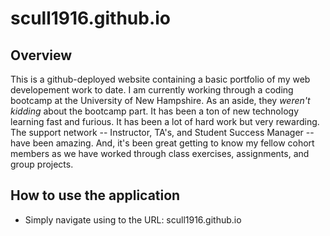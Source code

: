 # scull1916.github.io

## Overview
This is a github-deployed website containing a basic portfolio of my web developement work to date. I am currently working through a coding bootcamp at the University of New Hampshire. As an aside, they *weren't kidding* about the bootcamp part. It has been a ton of new technology learning fast and furious. It has been a lot of hard work but very rewarding. The support network -- Instructor, TA's, and Student Success Manager -- have been amazing. And, it's been great getting to know my fellow cohort members as we have worked through class exercises, assignments, and group projects.

## How to use the application
* Simply navigate using to the URL: scull1916.github.io


